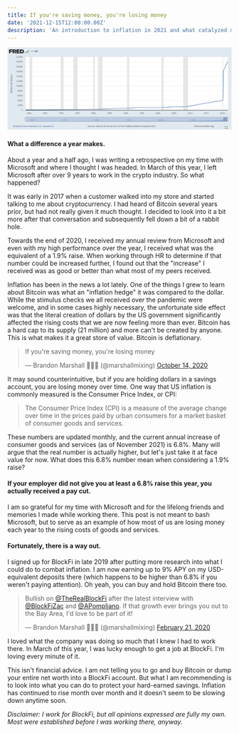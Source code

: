 ```yaml
---
title: If you're saving money, you're losing money
date: '2021-12-15T12:00:00.00Z'
description: 'An introduction to inflation in 2021 and what catalyzed my jump into the crypto industry.'
---
```


![Money printer go BRRR](./fred.png)
#### What a difference a year makes.

About a year and a half ago, I was writing a retrospective on my time with Microsoft and where I thought I was headed. In March of this year, I left Microsoft after over 9 years to work in the crypto industry. So what happened?

It was early in 2017 when a customer walked into my store and started talking to me about cryptocurrency. I had heard of Bitcoin several years prior, but had not really given it much thought. I decided to look into it a bit more after that conversation and subsequently fell down a bit of a rabbit hole.

Towards the end of 2020, I received my annual review from Microsoft and even with my high performance over the year, I received what was the equivalent of a 1.9% raise. When working through HR to determine if that number could be increased further, I found out that the "increase" I received was as good or better than what most of my peers received.

Inflation has been in the news a lot lately. One of the things I grew to learn about Bitcoin was what an "inflation hedge" it was compared to the dollar. While the stimulus checks we all received over the pandemic were welcome, and in some cases highly necessary, the unfortunate side effect was that the literal creation of dollars by the US government significantly affected the rising costs that we are now feeling more than ever. Bitcoin has a hard cap to its supply (21 million) and more can't be created by anyone. This is what makes it a great store of value. Bitcoin is deflationary.

<blockquote class="twitter-tweet"><p lang="en" dir="ltr">If you&#39;re saving money, you&#39;re losing money</p>&mdash; Brandon Marshall 🧙🏻‍♂️ (@marshallmixing) <a href="https://twitter.com/marshallmixing/status/1316519288023384064?ref_src=twsrc%5Etfw">October 14, 2020</a></blockquote>

It may sound counterintuitive, but if you are holding dollars in a savings account, you are losing money over time. One way that US inflation is commonly measured is the Consumer Price Index, or CPI:

> The Consumer Price Index (CPI) is a measure of the average change over time in the prices paid by urban consumers for a market basket of consumer goods and services.

These numbers are updated monthly, and the current annual increase of consumer goods and services (as of November 2021) is 6.8%. Many will argue that the real number is actually higher, but let's just take it at face value for now. What does this 6.8% number mean when considering a 1.9% raise?

#### If your employer did not give you at least a 6.8% raise this year, you actually received a pay cut.

I am so grateful for my time with Microsoft and for the lifelong friends and memories I made while working there. This post is not meant to bash Microsoft, but to serve as an example of how most of us are losing money each year to the rising costs of goods and services.

#### Fortunately, there is a way out.

I signed up for BlockFi in late 2019 after putting more research into what I could do to combat inflation. I am now earning up to 9% APY on my USD-equivalent deposits there (which happens to be higher than 6.8% if you weren't paying attention). Oh yeah, you can buy and hold Bitcoin there too.

<blockquote class="twitter-tweet"><p lang="en" dir="ltr">Bullish on <a href="https://twitter.com/therealblockfi?ref_src=twsrc%5Etfw">@TheRealBlockFi</a> after the latest interview with <a href="https://twitter.com/BlockFiZac?ref_src=twsrc%5Etfw">@BlockFiZac</a> and <a href="https://twitter.com/APompliano?ref_src=twsrc%5Etfw">@APompliano</a>. If that growth ever brings you out to the Bay Area, I&#39;d love to be part of it!</p>&mdash; Brandon Marshall 🧙🏻‍♂️ (@marshallmixing) <a href="https://twitter.com/marshallmixing/status/1230732418451038209?ref_src=twsrc%5Etfw">February 21, 2020</a></blockquote>

I loved what the company was doing so much that I knew I had to work there. In March of this year, I was lucky enough to get a job at BlockFi. I'm loving every minute of it.

This isn't financial advice. I am not telling you to go and buy Bitcoin or dump your entire net worth into a BlockFi account. But what I am recommending is to look into what you can do to protect your hard-earned savings. Inflation has continued to rise month over month and it doesn't seem to be slowing down anytime soon.

_Disclaimer: I work for BlockFi, but all opinions expressed are fully my own. Most were established before I was working there, anyway._
